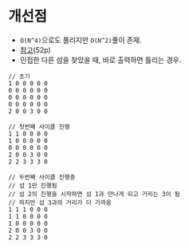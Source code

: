 # 개선점
- `O(N^4)`으로도 풀리지만 `O(N^2)`풀이 존재.
- [참고](https://infossm.github.io/blog/2019/03/07/%EC%BD%94%EB%94%A9%ED%85%8C%EC%8A%A4%ED%8A%B8-%EB%8C%80%EB%B9%84-%ED%8A%B9%EA%B0%95/)(52p)
- 인접한 다른 섬을 찾았을 때, 바로 출력하면 틀리는 경우.
```
// 초기
1 0 0 0 0 0
0 0 0 0 0 0
0 0 0 0 0 0
0 0 0 0 0 0
2 0 0 3 0 0

// 첫번째 사이클 진행
1 1 0 0 0 0
1 0 0 0 0 0
0 0 0 0 0 0
2 0 0 3 0 0
2 2 3 3 3 0

// 두번째 사이클 진행중
// 섬 1만 진행됨
// 섬 2의 진행을 시작하면 섬 1과 만나게 되고 거리는 3이 됨
// 하지만 섬 3과의 거리가 더 가까움
1 1 1 0 0 0
1 1 0 0 0 0
1 0 0 0 0 0
2 0 0 3 0 0
2 2 3 3 3 0
```